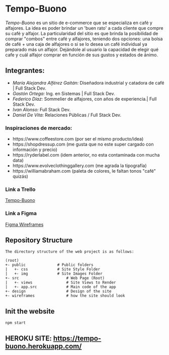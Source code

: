 <h1>Tempo-Buono</h1>
<em>Tempo-Buono</em> es un sitio de e-commerce que se especializa en café y alfajores. La idea es poder brindar un 'buen rato' a cada cliente que compre su café y alfajor. La particularidad del sitio es que brinda la posibilidad de comprar "combos" entre café y alfajores, teniendo dos opciones: una bolsa de café + una caja de alfajores o si se lo desea un café individual ya preparado más un alfajor. Dejándole al usuario la capacidad de elegir qué cafe y cuál alfajor comprar en función de sus gustos y estados de ánimo.

<h2>Integrantes:</h2>
<ul>
<li><em>María Alejandra Alférez Gaitán:</em> Diseñadora industrial y catadora de café | Full Stack Dev.  </li>
<li><em>Gastón Ortega:</em> Ing. en Sistemas | Full Stack Dev. </li>
<li><em>Federico Díaz:</em> Sommelier de alfajores, con años de experiencia.| Full Stack Dev. </li>
<li><em>Ivan Alonso:</em> Full Stack Dev. </li>
<li><em>Daniel De Vita:</em> Relaciones Públicas / Full Stack Dev. </li>
</ul>

<h3>Inspiraciones de mercado:</h3>
<ul>
<li>https://www.coffeestore.com (por ser el mismo producto/idea)</li>
<li>https://shopdressup.com (me gusta que no este super cargado con información y precio)</li>
<li>https://ryderlabel.com (idem anterior, no esta contaminada con mucha data)</li>
<li>https://www.evolveclothinggallery.com (me agrada la tipografía)</li>
<li>https://williamabraham.com (paleta de colores, le faltan tonos "café" quizás)</li>
</ul>


<h3>Link a Trello</h3>
<a href= "https://trello.com/b/VNwKT7Bx/tempobuono">Tempo-Buono</a>

<h3>Link a Figma</h3>
<a href= "https://www.figma.com/file/mG0GaR2AD4m3HHTT4DiFjd/TempoBuono?node-id=0%3A1">Figma Wireframes</a>

## Repository Structure
    The directory structure of the web project is as follows:

    (root)
    +- public              # Public folders
    |   +- css             # Site Style Folder
    |   +- img             # Site Images Folder
    +- src                     # Web Page (Root)
    |   +- views               # Site Views to Render
    |   +- app.src             # Main code of the app
    +- design                  # Design of the site
    +- wireframes              # how the site should look 

## Init the website
```shell
npm start
```
## HEROKU SITE: https://tempo-buono.herokuapp.com/

